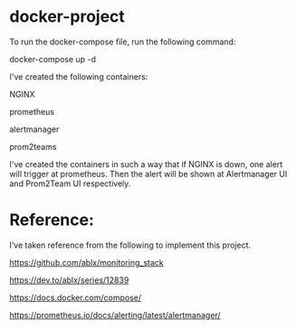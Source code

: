 # docker-project

To run the docker-compose file, run the following command:

docker-compose up -d

I've created the following containers:

NGINX

prometheus

alertmanager

prom2teams

I've created the containers in such a way that if NGINX is down, one alert will trigger at prometheus. Then the alert will be shown at Alertmanager UI and Prom2Team UI respectively.

# Reference:

I’ve taken reference from the following to implement this project.

https://github.com/ablx/monitoring_stack

https://dev.to/ablx/series/12839

https://docs.docker.com/compose/

https://prometheus.io/docs/alerting/latest/alertmanager/

